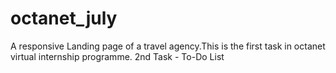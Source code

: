 # octanet_july 
A responsive Landing page of a travel agency.This is the first task in octanet virtual internship programme.
2nd Task - To-Do List
